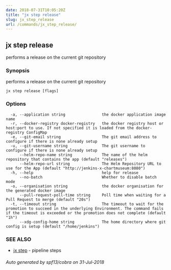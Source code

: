 ```yaml
---
date: 2018-07-31T10:05:20Z
title: "jx step release"
slug: jx_step_release
url: /commands/jx_step_release/
---
```

## jx step release

performs a release on the current git repository

### Synopsis

performs a release on the current git repository

```
jx step release [flags]
```

### Options

```
  -a, --application string                the docker application image name
  -r, --docker-registry docker-registry   the docker registry host or host:port to use. If not specified it is loaded from the docker-registry ConfigMap
  -e, --git-email string                  The git email address to configure if there is none already setup
  -u, --git-username string               The git username to configure if there is none already setup
      --helm-repo-name string             The name of the helm repository that contains the app (default "releases")
      --helm-repo-url string              The Helm Repository URL to use for the App (default "http://jenkins-x-chartmuseum:8080")
  -h, --help                              help for release
      --no-batch                          Whether to disable batch mode
  -o, --organisation string               the docker organisation for the generated docker image
      --pull-request-poll-time string     Poll time when waiting for a Pull Request to merge (default "20s")
  -t, --timeout string                    The timeout to wait for the promotion to succeed in the underlying Environment. The command fails if the timeout is exceeded or the promotion does not complete (default "1h")
      --xdg-config-home string            The home directory where git config is setup (default "/home/jenkins")
```

### SEE ALSO

* [jx step](/commands/jx_step/)	 - pipeline steps

###### Auto generated by spf13/cobra on 31-Jul-2018
